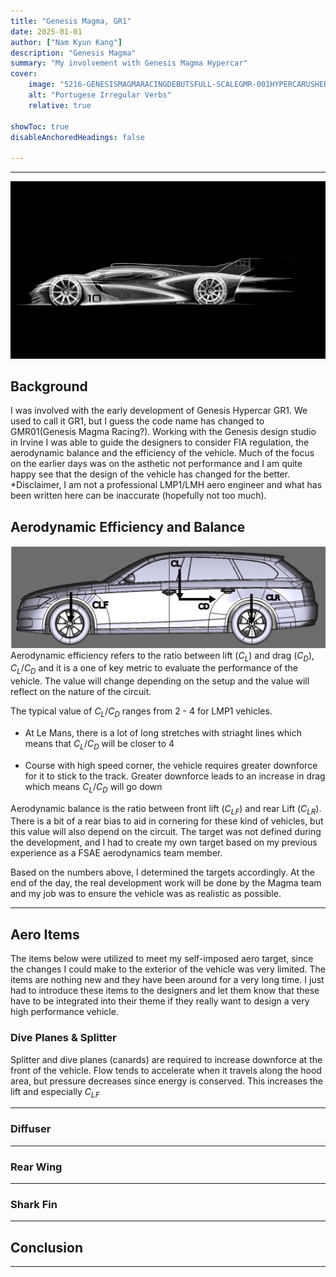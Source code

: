 ```yaml
---
title: "Genesis Magma, GR1" 
date: 2025-01-01
author: ["Nam Kyun Kang"]
description: "Genesis Magma"
summary: "My involvement with Genesis Magma Hypercar"
cover:
    image: "5216-GENESISMAGMARACINGDEBUTSFULL-SCALEGMR-001HYPERCARUSHERINGINANEWERAOFATHLETICELEGANCE.jpg"
    alt: "Portugese Irregular Verbs"
    relative: true

showToc: true
disableAnchoredHeadings: false

---
```


---
![](GR1.jpg)
## Background

I was involved with the early development of Genesis Hypercar GR1. We used to call it GR1, but I guess the code name has changed to GMR01(Genesis Magma Racing?). Working with the Genesis design studio in Irvine I was able to guide the designers to consider FIA regulation, the aerodynamic balance and the efficiency of the vehicle. Much of the focus on the earlier days was on the asthetic not performance and I am quite happy see that the design of the vehicle has changed for the better. *Disclaimer, I am not a professional LMP1/LMH aero engineer and what has been written here can be inaccurate (hopefully not too much).


## Aerodynamic Efficiency and Balance
![](Forces.png)
Aerodynamic efficiency refers to the ratio between lift ($C_{L}$) and drag ($C_{D}$), $C_{L}/C_{D}$ and it is a one of key metric to evaluate the performance of the vehicle. The value will change depending on the setup and the value will reflect on the nature of the circuit. 

The typical value of $C_{L}/C_{D}$ ranges from 2 - 4 for LMP1 vehicles.
+ At Le Mans, there is a lot of long stretches with striaght lines  which means that $C_{L}/C_{D}$ will be closer to 4 

+ Course with high speed corner, the vehicle requires greater downforce for it to stick to the track. Greater downforce leads to an increase in drag which means $C_{L}/C_{D}$ will go down

Aerodynamic balance is the ratio between front lift ($C_{LF}$) and rear Lift ($C_{LR}$). There is a bit of a rear bias to aid in cornering for these kind of vehicles, but this value will also depend on the circuit. The target was not defined during the development, and I had to create my own target based on my previous experience as a FSAE aerodynamics team member. 

Based on the numbers above, I determined the targets accordingly. At the end of the day, the real development work will be done by the Magma team and my job was to ensure the vehicle was as realistic as possible. 

---

## Aero Items
The items below were utilized to meet my self-imposed aero target, since the changes I could make to the exterior of the vehicle was very limited. The items are nothing new and they have been around for a very long time. I just had to introduce these items to the designers and let them know that these have to be integrated into their theme if they really want to design a very high performance vehicle. 
### Dive Planes & Splitter

Splitter and dive planes (canards) are required to increase downforce at the front of the vehicle. Flow tends to accelerate when it travels along the hood area, but pressure decreases since energy is conserved. This increases the lift and especially $C_{LF}$

---
### Diffuser

---
### Rear Wing

---
### Shark Fin

---

## Conclusion

---
